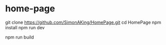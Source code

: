 # home-page

git clone https://github.com/SimonAKing/HomePage.git
cd HomePage
npm install
npm run dev

npm run build